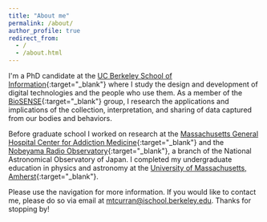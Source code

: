 ```yaml
---
title: "About me"
permalink: /about/
author_profile: true
redirect_from: 
  - /
  - /about.html
---
```


I'm a PhD candidate at the [UC Berkeley School of Information](http://www.ischool.berkeley.edu/){:target="_blank"} where I study the design and development of digital technologies and the people who use them. As a member of the [BioSENSE](http://biosense.berkeley.edu/){:target="_blank"} group, I research the applications and implications of the collection, interpretation, and sharing of data captured from our bodies and behaviors.

Before graduate school I worked on research at the [Massachusetts General Hospital Center for Addiction Medicine](http://www.mghaddictionmedicine.com/){:target="_blank"} and the [Nobeyama Radio Observatory](http://www.nro.nao.ac.jp/en/){:target="_blank"}, a branch of the National Astronomical Observatory of Japan. I completed my undergraduate education in physics and astronomy at the [University of Massachusetts, Amherst](http://www.umass.edu/){:target="_blank"}.

Please use the navigation for more information. If you would like to contact me, please do so via email at <a href="mailto:mtcurran@ischool.berkeley.edu">mtcurran@ischool.berkeley.edu<a/>. Thanks for stopping by!